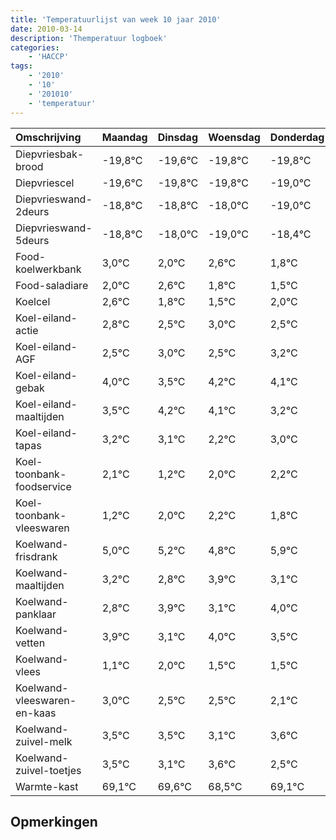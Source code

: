 ```yaml
---
title: 'Temperatuurlijst van week 10 jaar 2010'
date: 2010-03-14
description: 'Themperatuur logboek'
categories:
    - 'HACCP'
tags:
    - '2010'
    - '10'
    - '201010'
    - 'temperatuur'
---
```

|Omschrijving|Maandag|Dinsdag|Woensdag|Donderdag|Vrijdag|Zaterdag|Zondag|
|:---|:---|:---|:---|:---|:---|:---|:---|
|Diepvriesbak-brood|-19,8°C|-19,6°C|-19,8°C|-19,8°C|-19,0°C|-20,0°C|-19,4°C|
|Diepvriescel|-19,6°C|-19,8°C|-19,8°C|-19,0°C|-20,0°C|-19,4°C|-20,2°C|
|Diepvrieswand-2deurs|-18,8°C|-18,8°C|-18,0°C|-19,0°C|-18,4°C|-19,2°C|-19,5°C|
|Diepvrieswand-5deurs|-18,8°C|-18,0°C|-19,0°C|-18,4°C|-19,2°C|-19,5°C|-19,0°C|
|Food-koelwerkbank|3,0°C|2,0°C|2,6°C|1,8°C|1,5°C|2,0°C|1,5°C|
|Food-saladiare|2,0°C|2,6°C|1,8°C|1,5°C|2,0°C|1,5°C|2,2°C|
|Koelcel|2,6°C|1,8°C|1,5°C|2,0°C|1,5°C|2,2°C|2,1°C|
|Koel-eiland-actie|2,8°C|2,5°C|3,0°C|2,5°C|3,2°C|3,1°C|2,2°C|
|Koel-eiland-AGF|2,5°C|3,0°C|2,5°C|3,2°C|3,1°C|2,2°C|3,0°C|
|Koel-eiland-gebak|4,0°C|3,5°C|4,2°C|4,1°C|3,2°C|4,0°C|4,2°C|
|Koel-eiland-maaltijden|3,5°C|4,2°C|4,1°C|3,2°C|4,0°C|4,2°C|3,8°C|
|Koel-eiland-tapas|3,2°C|3,1°C|2,2°C|3,0°C|3,2°C|2,8°C|3,9°C|
|Koel-toonbank-foodservice|2,1°C|1,2°C|2,0°C|2,2°C|1,8°C|2,9°C|2,1°C|
|Koel-toonbank-vleeswaren|1,2°C|2,0°C|2,2°C|1,8°C|2,9°C|2,1°C|3,0°C|
|Koelwand-frisdrank|5,0°C|5,2°C|4,8°C|5,9°C|5,1°C|6,0°C|5,5°C|
|Koelwand-maaltijden|3,2°C|2,8°C|3,9°C|3,1°C|4,0°C|3,5°C|3,5°C|
|Koelwand-panklaar|2,8°C|3,9°C|3,1°C|4,0°C|3,5°C|3,5°C|3,1°C|
|Koelwand-vetten|3,9°C|3,1°C|4,0°C|3,5°C|3,5°C|3,1°C|3,6°C|
|Koelwand-vlees|1,1°C|2,0°C|1,5°C|1,5°C|1,1°C|1,6°C|0,5°C|
|Koelwand-vleeswaren-en-kaas|3,0°C|2,5°C|2,5°C|2,1°C|2,6°C|1,5°C|2,1°C|
|Koelwand-zuivel-melk|3,5°C|3,5°C|3,1°C|3,6°C|2,5°C|3,1°C|2,8°C|
|Koelwand-zuivel-toetjes|3,5°C|3,1°C|3,6°C|2,5°C|3,1°C|2,8°C|2,7°C|
|Warmte-kast|69,1°C|69,6°C|68,5°C|69,1°C|68,8°C|68,7°C|70,0°C|

## Opmerkingen


